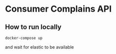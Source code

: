# Consumer Complains API

## How to run locally
```
docker-compose up
```
and wait for elastic to be available
